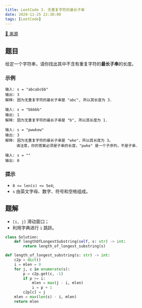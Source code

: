 ```yaml
---
title: LeetCode 3. 无重复字符的最长子串
date: 2020-11-25 22:30:00
tags: [LeetCode]
---
```


[:link: 来源](https://leetcode-cn.com/problems/longest-substring-without-repeating-characters/)

## 题目

给定一个字符串，请你找出其中不含有重复字符的**最长子串**的长度。

### 示例

```raw
输入: s = "abcabcbb"
输出: 3 
解释: 因为无重复字符的最长子串是 "abc", 所以其长度为 3.
```

```raw
输入: s = "bbbbb"
输出: 1
解释: 因为无重复字符的最长子串是 "b", 所以其长度为 1.
```

```raw
输入: s = "pwwkew"
输出: 3
解释: 因为无重复字符的最长子串是 "wke"，所以其长度为 3。
     请注意，你的答案必须是子串的长度，"pwke" 是一个子序列，不是子串.
```

```raw
输入: s = ""
输出: 0
```

### 提示

- `0 <= len(s) <= 5e4`;
- `s` 由英文字母、数字、符号和空格组成。

<!-- more -->

## 题解

- `[i, j]` 滑动窗口；
- 利用字典进行 `i` 跳跃。

```python
class Solution:
    def lengthOfLongestSubstring(self, s: str) -> int:
        return length_of_longest_substring(s)

def length_of_longest_substring(s: str) -> int:
    c2p = dict()
    i = mlen = 0
    for j, c in enumerate(s):
        p = c2p.get(c, -1)
        if p >= i:
            mlen = max(j - i, mlen)
            i = p + 1
        c2p[c] = j
    mlen = max(len(s) - i, mlen)
    return mlen
```
